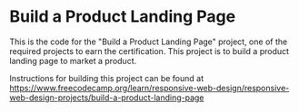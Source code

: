 # Build a Product Landing Page

This is the code for the "Build a Product Landing Page" project, one of the required projects to earn the certification. This project is to build a product landing page to market a product.

Instructions for building this project can be found at https://www.freecodecamp.org/learn/responsive-web-design/responsive-web-design-projects/build-a-product-landing-page

